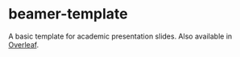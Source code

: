 # beamer-template

A basic template for academic presentation slides. Also available in [Overleaf](https://www.overleaf.com/read/sxgqkfdjydvc).

